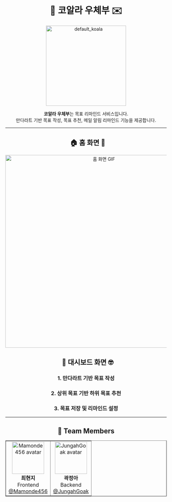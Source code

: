 <h1 align="center">🐨 코알라 우체부 ✉️</h1>
<p align="center">
  <img width="250" height="250" alt="default_koala"
       src="https://github.com/user-attachments/assets/62fb45f9-557f-4b57-8be8-690cd292babc" />
</p>
<p align="center">
  <b>코알라 우체부</b>는 목표 리마인드 서비스입니다.<br/>
  만다라트 기반 목표 작성, 목표 추천, 메일 알림 리마인드 기능을 제공합니다.
</p>

---
<h2 align="center">   🏠 홈 화면 🔑 </h2>
<p align="center">
  <img src="https://github.com/KoalaMailMan/.github/raw/main/gif/home.gif" alt="홈 화면 GIF" width="600">
</p>

<h2 align="center">   📑 대시보드 화면 🤓 </h2>
<h3 align="center"> 1. 만다라트 기반 목표 작성 </h3>
<h3 align="center"> 2. 상위 목표 기반 하위 목표 추천 </h3>
<h3 align="center"> 3. 목표 저장 및 리마인드 설정 </h3>

---

<h2 align="center">👥 Team Members</h2>

<div align="center">

<table border="1" cellpadding="10" cellspacing="0">
  <tr>
  <td align="center">
      <img src="https://github.com/Mamonde456.png" width="100" alt="Mamonde456 avatar"/><br/>
      <b>최현지</b><br/>
      Frontend<br/>
      <a href="https://github.com/Mamonde456">@Mamonde456</a>
    </td>
    <td align="center">
      <img src="https://github.com/JungahGoak.png" width="100" alt="JungahGoak avatar"/><br/>
      <b>곽정아</b><br/>
      Backend<br/>
      <a href="https://github.com/JungahGoak">@JungahGoak</a>
    </td>
    
  </tr>
</table>

</div>
